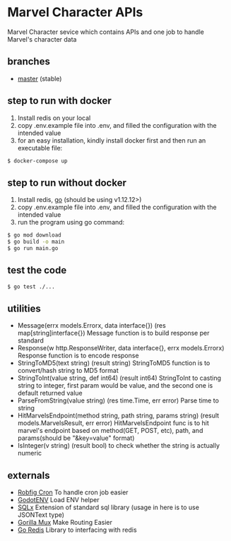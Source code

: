 # Marvel Character APIs

Marvel Character sevice which contains APIs and one job to handle Marvel's character data 

## branches

- [master](https://github.com/nmmugia/marvel-character) (stable)

## step to run with docker
1. Install redis on your local
2. copy .env.example file into .env, and filled the configuration with the intended value
3. for an easy installation, kindly install docker first and then run an executable file:
```bash
$ docker-compose up
```

## step to run without docker
1. Install redis, [go](https://golang.org/doc/install) (should be using v1.12.12>)
2. copy .env.example file into .env, and filled the configuration with the intended value
3. run the program using go command:
```bash
$ go mod download
$ go build -o main
$ go run main.go

```

## test the code
```bash
$ go test ./...

```

## utilities
- Message(errx models.Errorx, data interface{}) (res map[string]interface{}) Message function is to build response per standard
- Response(w http.ResponseWriter, data interface{}, errx models.Errorx) Response function is to encode response
- StringToMD5(text string) (result string) StringToMD5 function is to convert/hash string to MD5 format
- StringToInt(value string, def int64) (result int64) StringToInt to casting string to integer, first param would be value, and the second one is default returned value
- ParseFromString(value string) (res time.Time, err error) Parse time to string
- HitMarvelsEndpoint(method string, path string, params string) (result models.MarvelsResult, err error) HitMarvelsEndpoint func is to hit marvel's endpoint based on method(GET, POST, etc), path, and params(should be "&key=value" format)
- IsInteger(v string) (result bool) to check whether the string is actually numeric

## externals

- [Robfig Cron](github.com/robfig/cron) To handle cron job easier 
- [GodotENV](github.com/joho/godotenv) Load ENV helper
- [SQLx](github.com/jmoiron/sqlx) Extension of standard sql library (usage in here is to use JSONText type)
- [Gorilla Mux](github.com/gorilla/mux) Make Routing Easier
- [Go Redis](github.com/go-redis/redis) Library to interfacing with redis

